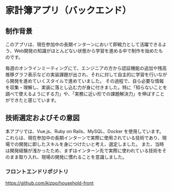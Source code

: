 # 家計簿アプリ（バックエンド）

## 制作背景
このアプリは、現在参加中の長期インターンにおいて即戦力として活躍できるよう、Web開発の知識がほとんどない状態から学習を進める中で制作を始めたものです。

毎週のオンラインミーティングにて、エンジニアの方から認証機能の追加や残高推移グラフ表示などの実装課題が出され、それに対して自主的に学習を行いながら開発を進めていくスタイルで進めていました。
その過程で、自ら必要な情報を収集・理解し、実装に落とし込む力が身に付きました。特に「知らないことを調べて使えるようにする力」や、「実務に近い形での課題解決力」を伸ばすことができたと感じています。

## 技術選定およびその意図
本アプリでは、Vue.js、Ruby on Rails、MySQL、Docker を使用しています。
これらは、現在参加中の長期インターンで実際に使用されている技術であり、現場での開発に即したスキルを身につけたいと考え、選定しました。
また、当時は開発経験が浅かったため、まずはインターン先で実際に使われている技術をそのまま取り入れ、現場の開発に慣れることを意識しました。

### フロントエンドリポジトリ
https://github.com/kizpo/household-front
